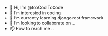 - 👋 Hi, I’m @tooCoolToCode
- 👀 I’m interested in coding
- 🌱 I’m currently learning django rest framework
- 💞️ I’m looking to collaborate on ...
- 📫 How to reach me ...

<!---
tooCoolToCode/tooCoolToCode is a ✨ special ✨ repository because its `README.md` (this file) appears on your GitHub profile.
You can click the Preview link to take a look at your changes.
--->
